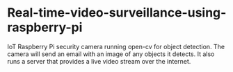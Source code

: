 # Real-time-video-surveillance-using-raspberry-pi
IoT Raspberry Pi security camera running open-cv for object detection. The camera will send an email with an image of any objects it detects. It also runs a server that provides a live video stream over the internet. 

